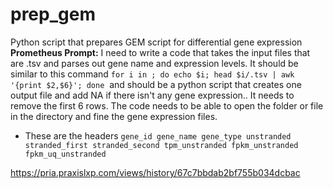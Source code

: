 # prep_gem
Python script that prepares GEM script for differential gene expression
**Prometheus Prompt:**
I need to write a code that takes the input files that are .tsv and parses out gene name and expression levels. It should be similar to this command `for i in ; do echo $i; head $i/.tsv | awk '{print $2,$6}'; done`  and should be a python script that creates one output file and add NA if there isn't any gene expression.. It needs to remove the first 6 rows. The code needs to be able to open the folder or file in the directory and fine the gene expression files.

- These are the headers `gene_id gene_name gene_type unstranded stranded_first stranded_second tpm_unstranded fpkm_unstranded fpkm_uq_unstranded` 

https://pria.praxislxp.com/views/history/67c7bbdab2bf755b034dcbac
